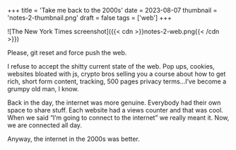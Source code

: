 +++
title = 'Take me back to the 2000s'
date = 2023-08-07
thumbnail = 'notes-2-thumbnail.png'
draft = false
tags = ['web']
+++

![The New York Times screenshot]({{< cdn >}}notes-2-web.png{{< /cdn >}})

Please, git reset and force push the web.

I refuse to accept the shitty current state of the web. Pop ups, cookies, websites bloated with js, crypto bros selling you a course about how to get rich, short form content, tracking, 500 pages privacy terms…I’ve become a grumpy old man, I know.

Back in the day, the internet was more genuine. Everybody had their own space to share stuff. Each website had a views counter and that was cool. When we said “I’m going to connect to the internet” we really meant it. Now, we are connected all day.

Anyway, the internet in the 2000s was better.